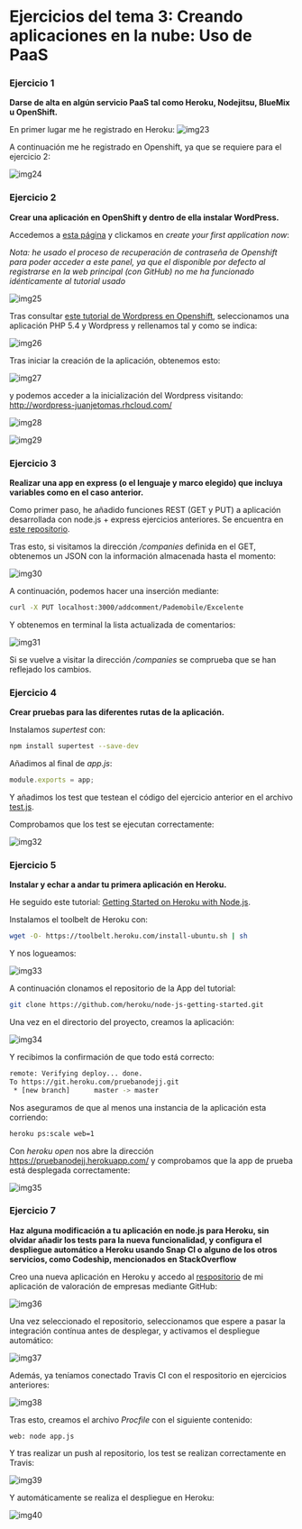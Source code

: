 # Ejercicios del tema 3: Creando aplicaciones en la nube: Uso de PaaS
### Ejercicio 1
**Darse de alta en algún servicio PaaS tal como Heroku, Nodejitsu, BlueMix u OpenShift.**

En primer lugar me he registrado en Heroku:
![img23](Capturas/imagen23.png)

A continuación me he registrado en Openshift, ya que se requiere para el ejercicio 2:

![img24](Capturas/imagen24.png)

### Ejercicio 2
**Crear una aplicación en OpenShift y dentro de ella instalar WordPress.**

Accedemos a [esta página](https://openshift.redhat.com/app/console/applications) y clickamos en _create your first application now_:

_Nota: he usado el proceso de recuperación de contraseña de Openshift para poder acceder a este panel, ya que el disponible por defecto al registrarse en la web principal (con GitHub) no me ha funcionado idénticamente al tutorial usado_

![img25](Capturas/imagen25.png)

Tras consultar [este tutorial de Wordpress en Openshift](https://github.com/openshift/wordpress-example), seleccionamos una aplicación PHP 5.4 y Wordpress y rellenamos tal y como se indica:

![img26](Capturas/imagen26.png)

Tras iniciar la creación de la aplicación, obtenemos esto:

![img27](Capturas/imagen27.png)

y podemos acceder a la inicialización del Wordpress visitando: http://wordpress-juanjetomas.rhcloud.com/

![img28](Capturas/imagen28.png)

![img29](Capturas/imagen29.png)

### Ejercicio 3
**Realizar una app en express (o el lenguaje y marco elegido) que incluya variables como en el caso anterior.**

Como primer paso, he añadido funciones REST (GET y PUT) a aplicación desarrollada con node.js + express ejercicios anteriores. Se encuentra en [este repositorio](https://github.com/juanjetomas/Nodejs-Sample).

Tras esto, si visitamos la dirección _/companies_ definida en el GET, obtenemos un JSON con la información almacenada hasta el momento:

![img30](Capturas/imagen30.png)

A continuación, podemos hacer una inserción mediante:
```bash
curl -X PUT localhost:3000/addcomment/Pademobile/Excelente
```
Y obtenemos en terminal la lista actualizada de comentarios:

![img31](Capturas/imagen31.png)

Si se vuelve a visitar la dirección _/companies_ se comprueba que se han reflejado los cambios.

### Ejercicio 4
**Crear pruebas para las diferentes rutas de la aplicación.**

Instalamos _supertest_ con:
```bash
npm install supertest --save-dev
```
Añadimos al final de _app.js_:
```javascript
module.exports = app;
```
Y añadimos los test que testean el código del ejercicio anterior en el archivo [test.js](https://github.com/juanjetomas/Nodejs-Sample/blob/master/tests/tests.js).

Comprobamos que los test se ejecutan correctamente:

![img32](Capturas/imagen32.png)

### Ejercicio 5
**Instalar y echar a andar tu primera aplicación en Heroku.**

He seguido este tutorial: [Getting Started on Heroku with Node.js](https://devcenter.heroku.com/articles/getting-started-with-nodejs#introduction).

Instalamos el toolbelt de Heroku con:
```bash
wget -O- https://toolbelt.heroku.com/install-ubuntu.sh | sh
```
Y nos logueamos:

![img33](Capturas/imagen33.png)

A continuación clonamos el repositorio de la App del tutorial:
```bash
git clone https://github.com/heroku/node-js-getting-started.git
```
Una vez en el directorio del proyecto, creamos la aplicación:

![img34](Capturas/imagen34.png)

Y recibimos la confirmación de que todo está correcto:
```bash
remote: Verifying deploy... done.
To https://git.heroku.com/pruebanodejj.git
 * [new branch]      master -> master
```
Nos aseguramos de que al menos una instancia de la aplicación esta corriendo:
```bash
heroku ps:scale web=1
```
Con _heroku open_ nos abre la dirección https://pruebanodejj.herokuapp.com/ y comprobamos que la app de prueba está desplegada correctamente:

![img35](Capturas/imagen35.png)

### Ejercicio 7
**Haz alguna modificación a tu aplicación en node.js para Heroku, sin olvidar añadir los tests para la nueva funcionalidad, y configura el despliegue automático a Heroku usando Snap CI o alguno de los otros servicios, como Codeship, mencionados en StackOverflow**

Creo una nueva aplicación en Heroku y accedo al [respositorio](https://github.com/juanjetomas/Nodejs-Sample) de mi aplicación de valoración de empresas mediante GitHub:

![img36](Capturas/imagen36.png)

Una vez seleccionado el repositorio, seleccionamos que espere a pasar la integración contínua antes de desplegar, y activamos el despliegue automático:

![img37](Capturas/imagen37.png)

Además, ya teníamos conectado Travis CI con el respositorio en ejercicios anteriores:

![img38](Capturas/imagen38.png)

Tras esto, creamos el archivo _Procfile_ con el siguiente contenido:
```
web: node app.js
```

Y tras realizar un push al repositorio, los test se realizan correctamente en Travis:

![img39](Capturas/imagen39.png)

Y automáticamente se realiza el despliegue en Heroku:

![img40](Capturas/imagen40.png)
